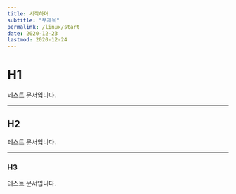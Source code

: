 ```yaml
---
title: 시작하며
subtitle: "부제목"
permalink: /linux/start
date: 2020-12-23
lastmod: 2020-12-24
---
```


# H1
테스트 문서입니다.

---

## H2
테스트 문서입니다.

---

### H3
테스트 문서입니다.
